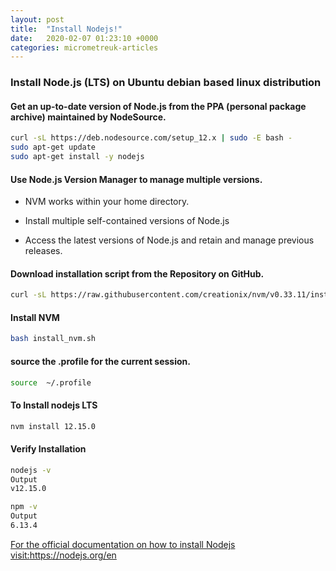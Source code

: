 ```yaml
---
layout: post
title:  "Install Nodejs!"
date:   2020-02-07 01:23:10 +0000
categories: micrometreuk-articles
---
```



### Install Node.js (LTS) on  Ubuntu debian based linux distribution

#### Get an up-to-date version of Node.js  from the PPA (personal package archive) maintained by NodeSource. 

```bash
curl -sL https://deb.nodesource.com/setup_12.x | sudo -E bash -
sudo apt-get update
sudo apt-get install -y nodejs
```

#### Use  Node.js Version Manager to manage multiple versions.

- NVM works  within your home directory. 

- Install multiple self-contained versions of Node.js 

- Access the latest versions of Node.js  and retain and manage previous releases. 





#### Download installation script from the Repository on  GitHub.

```bash
curl -sL https://raw.githubusercontent.com/creationix/nvm/v0.33.11/install.sh -o install_nvm.sh
```
#### Install NVM

```bash
bash install_nvm.sh
```

#### source the .profile for the  current session.

```bash
source  ~/.profile 
```
#### To Install nodejs LTS 


```bash
nvm install 12.15.0
```

####  Verify Installation

```bash
nodejs -v
Output
v12.15.0
```
```bash
npm -v
Output
6.13.4
```






<a href="https://nodejs.org/en" target="_blank"> For the official documentation on how to install Nodejs visit:https://nodejs.org/en</a> 











